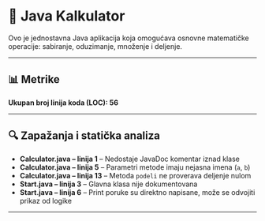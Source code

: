 # 📱 Java Kalkulator

Ovo je jednostavna Java aplikacija koja omogućava osnovne matematičke operacije: sabiranje, oduzimanje, množenje i deljenje.

---

## 📊 Metrike

**Ukupan broj linija koda (LOC): 56**

---

## 🔍 Zapažanja i statička analiza

- **Calculator.java – linija 1** – Nedostaje JavaDoc komentar iznad klase
- **Calculator.java – linija 5** – Parametri metode imaju nejasna imena (`a`, `b`)
- **Calculator.java – linija 13** – Metoda `podeli` ne proverava deljenje nulom
- **Start.java – linija 3** – Glavna klasa nije dokumentovana
- **Start.java – linija 6** – Print poruke su direktno napisane, može se odvojiti prikaz od logike

---


